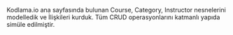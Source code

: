 Kodlama.io ana sayfasında bulunan Course, Category, Instructor nesnelerini modelledik ve İlişkileri kurduk. Tüm CRUD operasyonlarını katmanlı yapıda simüle edilmiştir.
